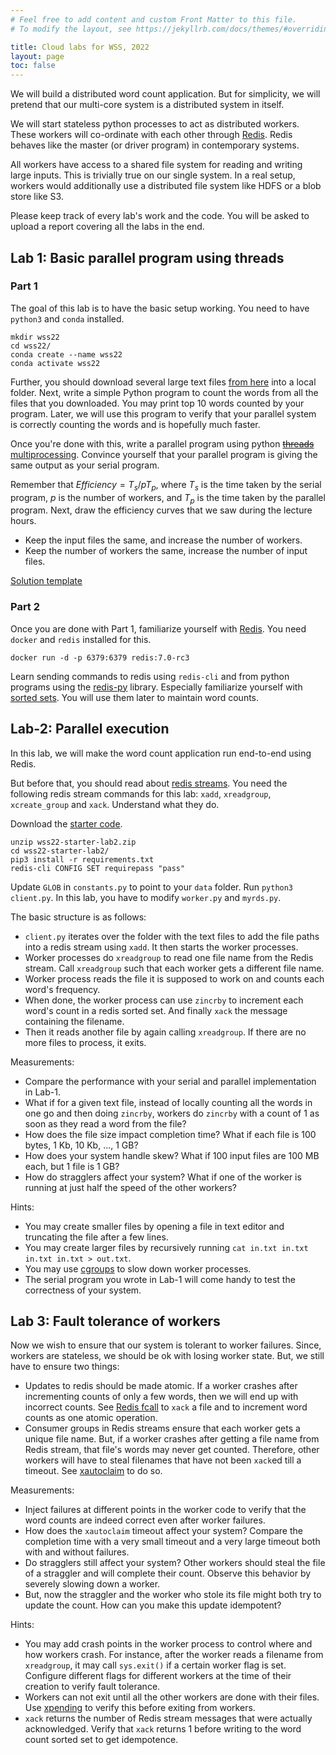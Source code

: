 ```yaml
---
# Feel free to add content and custom Front Matter to this file.
# To modify the layout, see https://jekyllrb.com/docs/themes/#overriding-theme-defaults

title: Cloud labs for WSS, 2022
layout: page
toc: false
---
```


We will build a distributed word count application. But for simplicity, we will
pretend that our multi-core system is a distributed system in itself.

We will start stateless python processes to act as distributed workers. These
workers will co-ordinate with each other through [Redis](https://redis.io/).
Redis behaves like the master (or driver program) in contemporary systems.

All workers have access to a shared file system for reading and writing large
inputs. This is trivially true on our single system. In a real setup, workers 
would additionally use a distributed file system like HDFS or a blob store like 
S3.

Please keep track of every lab's work and the code. You will be asked to upload
a report covering all the labs in the end.

## Lab 1: Basic parallel program using threads

### Part 1
The goal of this lab is to have the basic setup working. You need to have
`python3` and `conda` installed.

```commandline
mkdir wss22
cd wss22/
conda create --name wss22
conda activate wss22
```

Further, you should download several large text files
[from here](https://www.gutenberg.org/browse/scores/top) into a local folder. 
Next, write a simple Python program to count the words from all the files that 
you downloaded. You may print top 10 words counted by your program. Later, we
will use this program to verify that your parallel system is correctly
counting the words and is hopefully much faster.

Once you're done with this, write a parallel program using python
~~[threads](https://docs.python.org/3/library/threading.html)~~
[multiprocessing](https://docs.python.org/3/library/multiprocessing.html).
Convince yourself that your parallel program is giving the same output as your
serial program. 

Remember that $Efficiency = T_s / p T_p$, where $T_s$ is the time taken by the
serial program, $p$ is the number of workers, and $T_p$ is the time taken by the
parallel program. Next, draw the efficiency curves that we saw during the
lecture hours. 

* Keep the input files the same, and increase the number of workers. 
* Keep the number of workers the same, increase the number of input files. 

[Solution template](wss22-cloud-lab1)

### Part 2
Once you are done with Part 1, familiarize yourself with
[Redis](https://redis.io/).  You need `docker` and `redis` installed for this.

```
docker run -d -p 6379:6379 redis:7.0-rc3
```

Learn sending commands to redis using `redis-cli`
and from python programs using the [redis-py](https://github.com/redis/redis-py)
library. Especially familiarize yourself with [sorted
sets](https://redis.io/commands/zadd/). You will use them later to maintain word
counts.

## Lab-2: Parallel execution

In this lab, we will make the word count application run end-to-end using Redis.

But before that, you should read about
[redis streams](https://redis.io/docs/data-types/streams-tutorial/). You need
the following redis stream commands for this lab: `xadd`, `xreadgroup`,
`xcreate_group` and `xack`. Understand what they do.

Download the [starter code](assets/wss22-starter-lab2.zip). 

```commandline
unzip wss22-starter-lab2.zip
cd wss22-starter-lab2/
pip3 install -r requirements.txt
redis-cli CONFIG SET requirepass "pass"
```

Update `GLOB` in `constants.py` to point to your `data` folder.  Run 
`python3 client.py`. In this lab, you have to modify `worker.py` and `myrds.py`.

The basic structure is as follows: 

* `client.py` iterates over the folder with the text files to add the file paths
  into a redis stream using `xadd`. It then starts the worker processes.
* Worker processes do `xreadgroup` to read one file name from the Redis stream.
  Call `xreadgroup` such that each worker gets a different file name.
* Worker process reads the file it is supposed to work on and counts
  each word's frequency. 
* When done, the worker process can use `zincrby` to increment each word's count
  in a redis sorted set. And finally `xack` the message containing the filename.
* Then it reads another file by again calling `xreadgroup`. If there are no 
  more files to process, it exits.

Measurements:
* Compare the performance with your serial and parallel implementation in Lab-1.
* What if for a given text file, instead of locally counting all the words in 
  one go and then doing `zincrby`, workers do `zincrby` with a count of 1 as 
  soon as they read a word from the file?
* How does the file size impact completion time? What if each file is 100 bytes,
  1 Kb, 10 Kb, ..., 1 GB?
* How does your system handle skew? What if 100 input files are 100 MB each, 
  but 1 file is 1 GB?
* How do stragglers affect your system? What if one of the worker is running 
  at just half the speed of the other workers?

Hints:
* You may create smaller files by opening a file in text editor and truncating
  the file after a few lines.
* You may create larger files by recursively running 
  `cat in.txt in.txt in.txt in.txt > out.txt`.
* You may use [cgroups](https://stackoverflow.com/questions/28814002/using-cgroups-to-limit-cpu-usage)
  to slow down worker processes. 
* The serial program you wrote in Lab-1 will come handy to test the correctness 
  of your system.


## Lab 3: Fault tolerance of workers

Now we wish to ensure that our system is tolerant to worker failures. Since,
workers are stateless, we should be ok with losing worker state. But, we still
have to ensure two things:

* Updates to redis should be made atomic. If a worker crashes after incrementing
  counts of only a few words, then we will end up with incorrect counts. See
  [Redis fcall](https://redis.io/commands/fcall/) to `xack` a file and to
  increment word counts as one atomic operation.
* Consumer groups in Redis streams ensure that each worker gets a unique file 
  name. But, if a worker crashes after getting a file name from Redis stream, 
  that file's words may never get counted. Therefore, other workers will 
  have to steal filenames that have not been `xack`ed till a timeout.
  See [xautoclaim](https://redis.io/commands/xautoclaim/) to do so.

Measurements:
* Inject failures at different points in the worker code to verify that the 
  word counts are indeed correct even after worker failures.
* How does the `xautoclaim` timeout affect your system? Compare the 
  completion time with a very small timeout and a very large timeout both 
  with and without failures.
* Do stragglers still affect your system? Other workers should steal the file of
  a straggler and will complete their count. Observe this behavior by severely
  slowing down a worker.
* But, now the straggler and the worker who stole its file might both try to
  update the count. How can you make this update idempotent?

Hints:

* You may add crash points in the worker process to control where and how
  workers crash. For instance, after the worker reads a filename from
  `xreadgroup`, it may call `sys.exit()` if a certain worker flag is set. 
  Configure different flags for different workers at the time of their creation 
  to verify fault tolerance.
* Workers can not exit until all the other workers are done with their files.
  Use [xpending](https://redis.io/commands/xpending/) to verify this before 
  exiting from workers.
* `xack` returns the number of Redis stream messages that were actually
  acknowledged. Verify that `xack` returns 1 before writing to the word count
  sorted set to get idempotence.
